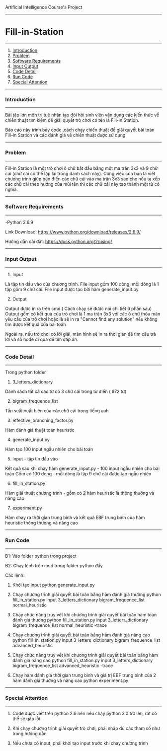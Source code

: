 Artificial Intelligence Course's Project

----------------------------------------------------------------------
# Fill-in-Station
----------------------------------------------------------------------
1. [Introduction](#introduction)
2. [Problem](#problem) 
3. [Software Requirements](#software-requirements)
4. [Input Output](#input-output)
5. [Code Detail](#code-detail)
6. [Run Code](#run-code)
7. [Special Attention](#special-attention)


----------------------------------------------------------------------
### Introduction
----------------------------------------------------------------------

Bài tập lớn môn trí tuệ nhân tạo đòi hỏi sinh viên vận dụng các kiến thức về chiến thuật tìm kiếm để giải quyết trò chơi có tên là Fill-in Station.

Báo cáo này trình bày code ,cách chạy chiến thuật để giải quyết bài toán Fill-in Station và các đánh giá về chiến thuật được sử dụng 


----------------------------------------------------------------------
### Problem
----------------------------------------------------------------------

Fill-in Station là một trò chơi ô chữ bắt đầu bằng một ma trân 3x3 và 9 chữ cái (chữ cái có thể lặp lại trong danh sách này). Công việc của bạn là viết chương trình giúp bạn điền các chữ cái vào ma trận 3x3 sao cho nếu ta xếp các chữ cái theo hướng của mũi tên thì các chữ cái này tạo thành một từ có nghĩa. 


----------------------------------------------------------------------
### Software Requirements
----------------------------------------------------------------------

-Python 2.6.9

Link Download: https://www.python.org/download/releases/2.6.9/

Hướng dẫn cài đặt: https://docs.python.org/2/using/

----------------------------------------------------------------------
### Input Output
----------------------------------------------------------------------

1. Input

Là tập tin đầu vào của chương trình. File input gồm 100 dòng, mỗi dòng là 1 tập gồm 9 chữ cái. File input được tạo bởi hàm generate_input.py

2. Output

Output được in ra trên cmd.( Cách chạy sẽ được nói chi tiết ở phần sau) Output gồm có kết quả của trò chơi là 1 ma trận 3x3 với các ô chữ thỏa mãn yêu cầu của trò chơi hoặc là sẽ in ra "Cannot find any solution" nếu không tìm được kết quả của bài toán

Ngoài ra, nếu trò chơi có lời giải, màn hình sẽ in ra thời gian để tìm câu trả lời và số node đi qua để tìm đáp án.

----------------------------------------------------------------------
### Code Detail
----------------------------------------------------------------------

Trong python folder

1. 3_letters_dictionary

  Danh sách tất cả các từ có 3 chữ cái trong từ điển ( 972 từ)
  
2.  bigram_frequence_list

  Tần suất xuất hiện của các chữ cái trong tiếng anh
  
3. effective_branching_factor.py

  Hàm đánh giá thuật toán heuristic
  
4. generate_input.py

  Hàm tạo 100 input ngẫu nhiên cho bài toán
  
5. input - tập tin đầu vào

  Kết quả sau khi chạy hàm generate_input.py - 100 input ngẫu nhiên cho bài toán
  Gồm có 100 dòng - mỗi dòng là tập 9 chữ cái được tạo ngẫu nhiên
  
6. fill_in_station.py

  Hàm giải thuật chương trình - gồm có 2 hàm heuristic là thông thường và nâng cao
  
7. experiment.py

  Hàm chạy ra thời gian trung bình và kết quả EBF trung bình của hàm heuristic thông thường và nâng cao


----------------------------------------------------------------------
### Run Code
----------------------------------------------------------------------

B1: Vào folder python trong project

B2: Chạy lệnh trên cmd trong folder python đấy

Các lệnh:

1. Khởi tạo input
python generate_input.py

2. Chạy chương trình giải quyết bài toán bằng hàm đánh giá thường 
python fill_in_station.py input 3_letters_dictionary bigram_frequence_list normal_heuristic

3. Chạy chức năng truy vết khi chương trình giải quyết bài toán hàm toán đánh giá thường
python fill_in_station.py input 3_letters_dictionary bigram_frequence_list normal_heuristic -trace

4. Chạy chương trình giải quyết bài toán bằng hàm đánh giá nâng cao
python fill_in_station.py input 3_letters_dictionary bigram_frequence_list advanced_heuristic

5. Chạy chức năng truy vết khi chương trình giải quyết bài toán bằng hàm đánh giá nâng cao
python fill_in_station.py input 3_letters_dictionary bigram_frequence_list advanced_heuristic -trace

6. Chạy hàm đánh giá thời gian trung bình và giá trị EBF trung bình của 2 hàm đánh giá thường và nâng cao
python experiment.py

----------------------------------------------------------------------
### Special Attention
----------------------------------------------------------------------

1. Code được viết trên python 2.6 nên nếu chạy python 3.0 trở lên, rất có thể sẽ gặp lỗi

2. Khi chạy chương trình giải quyết trò chơi, phải nhập đủ các tham số như trong hướng dẫn

3. Nếu chưa có input, phải khởi tạo input trước khi chạy chương trình 
